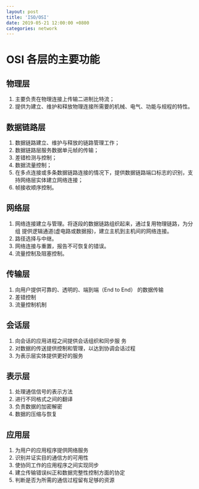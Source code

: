 ```yaml
---
layout: post
title: 'ISO/OSI'
date: 2019-05-21 12:00:00 +0800
categories: network
---
```


# OSI 各层的主要功能

## 物理层

1. 主要负责在物理连接上传输二进制比特流；
1. 提供为建立、维护和释放物理连接所需要的机械、电气、功能与规程的特性。

## 数据链路层

1. 数据链路建立、维护与释放的链路管理工作；
1. 数据链路层服务数据单元帧的传输；
1. 差错检测与控制；
1. 数据流量控制；
1. 在多点连接或多条数据链路连接的情况下，提供数据链路端口标志的识别，支持网络层实体建立网络连接；
1. 帧接收顺序控制。

## 网络层

1. 网络连接建立与管理。将逐段的数据链路组织起来，通过复用物理链路，为分组
   提供逻辑通道(虚电路或数据报)，建立主机到主机间的网络连接。
1. 路径选择与中继。
1. 网络连接与重置，报告不可恢复的错误。
1. 流量控制及阻塞控制。

## 传输层

1. 向用户提供可靠的、透明的、端到端（End to End）
   的数据传输
1. 差错控制
1. 流量控制机制

## 会话层

1. 向会话的应用进程之间提供会话组织和同步服
   务
1. 对数据的传送提供控制和管理，以达到协调会话过程
1. 为表示层实体提供更好的服务

## 表示层

1. 处理通信信号的表示方法
1. 进行不同格式之间的翻译
1. 负责数据的加密解密
1. 数据的压缩与恢复

## 应用层

1. 为用户的应用程序提供网络服务
1. 识别并证实目的通信方的可用性
1. 使协同工作的应用程序之间实现同步
1. 建立传输错误纠正和数据完整性控制方面的协定
1. 判断是否为所需的通信过程留有足够的资源
